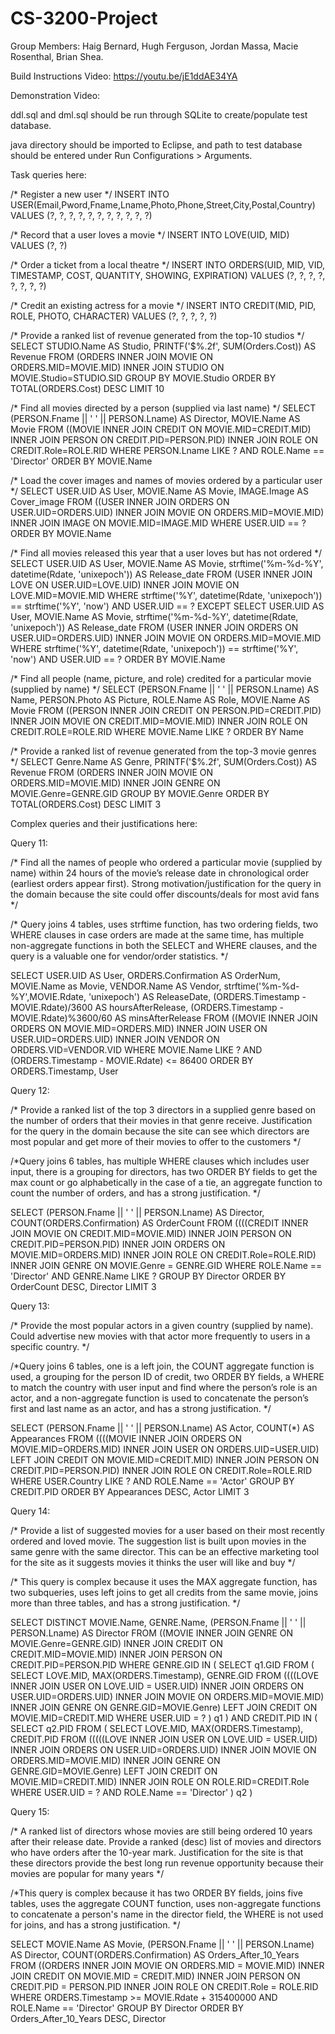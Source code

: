 # CS-3200-Project

Group Members:
  Haig Bernard, 
  Hugh Ferguson, 
  Jordan Massa, 
  Macie Rosenthal, 
  Brian Shea.
  
  
Build Instructions Video:
https://youtu.be/jE1ddAE34YA

Demonstration Video:




ddl.sql and dml.sql should be run through SQLite to create/populate test database.

java directory should be imported to Eclipse, and path to test database should be entered under Run Configurations > Arguments.

Task queries here:

/* Register a new user */
INSERT INTO USER(Email,Pword,Fname,Lname,Photo,Phone,Street,City,Postal,Country)
VALUES (?, ?, ?, ?, ?, ?, ?, ?, ?, ?, ?)

/* Record that a user loves a movie */
INSERT INTO LOVE(UID, MID)
VALUES (?, ?)

/* Order a ticket from a local theatre */
INSERT INTO ORDERS(UID, MID, VID, TIMESTAMP, COST, QUANTITY, SHOWING, EXPIRATION)
VALUES (?, ?, ?, ?, ?, ?, ?, ?)

/* Credit an existing actress for a movie */
INSERT INTO CREDIT(MID, PID, ROLE, PHOTO, CHARACTER)
VALUES (?, ?, ?, ?, ?)

/* Provide a ranked list of revenue generated from the top-10 studios */
SELECT STUDIO.Name AS Studio, PRINTF('$%.2f', SUM(Orders.Cost)) AS Revenue
FROM (ORDERS INNER JOIN MOVIE ON ORDERS.MID=MOVIE.MID)
INNER JOIN STUDIO ON MOVIE.Studio=STUDIO.SID
GROUP BY MOVIE.Studio
ORDER BY TOTAL(ORDERS.Cost) DESC
LIMIT 10

/* Find all movies directed by a person (supplied via last name) */
SELECT (PERSON.Fname || ' ' || PERSON.Lname) AS Director, MOVIE.Name AS Movie
FROM ((MOVIE INNER JOIN CREDIT ON MOVIE.MID=CREDIT.MID)
INNER JOIN PERSON ON CREDIT.PID=PERSON.PID)
INNER JOIN ROLE ON CREDIT.Role=ROLE.RID
WHERE PERSON.Lname LIKE ? AND ROLE.Name == 'Director'
ORDER BY MOVIE.Name

/* Load the cover images and names of movies ordered by a particular user */
SELECT USER.UID AS User, MOVIE.Name AS Movie, IMAGE.Image AS Cover_image
FROM ((USER INNER JOIN ORDERS ON USER.UID=ORDERS.UID)
INNER JOIN MOVIE ON ORDERS.MID=MOVIE.MID)
INNER JOIN IMAGE ON MOVIE.MID=IMAGE.MID
WHERE USER.UID == ?
ORDER BY MOVIE.Name

/* Find all movies released this year that a user loves but has not ordered */
SELECT USER.UID AS User, MOVIE.Name AS Movie, strftime('%m-%d-%Y', datetime(Rdate, 'unixepoch')) AS Release_date
FROM (USER INNER JOIN LOVE ON USER.UID=LOVE.UID)
INNER JOIN MOVIE ON LOVE.MID=MOVIE.MID
WHERE strftime('%Y', datetime(Rdate, 'unixepoch')) == strftime('%Y', 'now') AND USER.UID == ?
EXCEPT
SELECT USER.UID AS User, MOVIE.Name AS Movie, strftime('%m-%d-%Y', datetime(Rdate, 'unixepoch')) AS Release_date
FROM (USER INNER JOIN ORDERS ON USER.UID=ORDERS.UID)
INNER JOIN MOVIE ON ORDERS.MID=MOVIE.MID
WHERE strftime('%Y', datetime(Rdate, 'unixepoch')) == strftime('%Y', 'now') AND USER.UID == ?
ORDER BY MOVIE.Name

/* Find all people (name, picture, and role) credited for a particular movie (supplied by name) */
SELECT (PERSON.Fname || ' ' || PERSON.Lname) AS Name, PERSON.Photo AS Picture, ROLE.Name AS Role, MOVIE.Name AS Movie
FROM ((PERSON INNER JOIN CREDIT ON PERSON.PID=CREDIT.PID)
INNER JOIN MOVIE ON CREDIT.MID=MOVIE.MID)
INNER JOIN ROLE ON CREDIT.ROLE=ROLE.RID
WHERE MOVIE.Name LIKE ?
ORDER BY Name

/* Provide a ranked list of revenue generated from the top-3 movie genres */
SELECT Genre.Name AS Genre, PRINTF('$%.2f', SUM(Orders.Cost)) AS Revenue
FROM (ORDERS INNER JOIN MOVIE ON ORDERS.MID=MOVIE.MID)
INNER JOIN GENRE ON MOVIE.Genre=GENRE.GID
GROUP BY MOVIE.Genre
ORDER BY TOTAL(ORDERS.Cost) DESC
LIMIT 3

Complex queries and their justifications here:

Query 11:

/* Find all the names of people who ordered a particular movie (supplied by name) within 24 hours of the movie’s release date in chronological order (earliest orders appear first). Strong motivation/justification for the query in the domain because the site could offer discounts/deals for most avid fans */

/* Query joins 4 tables, uses strftime function, has two ordering fields, two WHERE clauses in case orders are made at the same time, has multiple non-aggregate functions in both the SELECT and WHERE clauses, and the query is a valuable one for vendor/order statistics. */

SELECT USER.UID AS User, ORDERS.Confirmation AS OrderNum, MOVIE.Name as Movie, VENDOR.Name AS Vendor,
strftime('%m-%d-%Y',MOVIE.Rdate, 'unixepoch') AS ReleaseDate, 
(ORDERS.Timestamp - MOVIE.Rdate)/3600 AS hoursAfterRelease,
(ORDERS.Timestamp - MOVIE.Rdate)%3600/60 AS minsAfterRelease
FROM ((MOVIE INNER JOIN ORDERS ON MOVIE.MID=ORDERS.MID) 
INNER JOIN USER ON USER.UID=ORDERS.UID)
INNER JOIN VENDOR ON ORDERS.VID=VENDOR.VID
WHERE MOVIE.Name LIKE ?
AND (ORDERS.Timestamp - MOVIE.Rdate) <= 86400
ORDER BY ORDERS.Timestamp, User

Query 12:

/* Provide a ranked list of the top 3 directors in a supplied genre based on the number of orders that their movies in that genre receive. Justification for the query in the domain because the site can see which directors are most popular and get more of their movies to offer to the customers */

/*Query joins 6 tables, has multiple WHERE clauses which includes user input, there is a grouping for directors, has two ORDER BY fields to get the max count or go alphabetically in the case of a tie, an aggregate function to count the number of orders, and has a strong justification. */

SELECT (PERSON.Fname || ' ' || PERSON.Lname) AS Director, COUNT(ORDERS.Confirmation) AS OrderCount
FROM ((((CREDIT INNER JOIN MOVIE ON CREDIT.MID=MOVIE.MID)
INNER JOIN PERSON ON CREDIT.PID=PERSON.PID)
INNER JOIN ORDERS ON MOVIE.MID=ORDERS.MID)
INNER JOIN ROLE ON CREDIT.Role=ROLE.RID)
INNER JOIN GENRE ON MOVIE.Genre = GENRE.GID
WHERE ROLE.Name == 'Director' AND GENRE.Name LIKE ?
GROUP BY Director
ORDER BY OrderCount DESC, Director
LIMIT 3

Query 13:

/* Provide the most popular actors in a given country (supplied by name). Could advertise new movies with that actor more frequently to users in a specific country. */

/*Query joins 6 tables, one is a left join, the COUNT aggregate function is used, a grouping for the person ID of credit, two ORDER BY fields, a WHERE to match the country with user input and find where the person’s role is an actor, and a non-aggregate function is used to concatenate the person’s first and last name as an actor, and has a strong justification. */

SELECT (PERSON.Fname || ' ' || PERSON.Lname) AS Actor, COUNT(*) AS Appearances
FROM ((((MOVIE INNER JOIN ORDERS ON MOVIE.MID=ORDERS.MID)
INNER JOIN USER ON ORDERS.UID=USER.UID)
LEFT JOIN CREDIT ON MOVIE.MID=CREDIT.MID)
INNER JOIN PERSON ON CREDIT.PID=PERSON.PID)
INNER JOIN ROLE ON CREDIT.Role=ROLE.RID
WHERE USER.Country LIKE ?
AND ROLE.Name == 'Actor' 
GROUP BY CREDIT.PID
ORDER BY Appearances DESC, Actor
LIMIT 3

Query 14:

/* Provide a list of suggested movies for a user based on their most recently ordered and loved movie. The suggestion list is built upon movies in the same genre with the same director. This can be an effective marketing tool for the site as it suggests movies it thinks the user will like and buy */

/* This query is complex because it uses the MAX aggregate function, has two subqueries, uses left joins to get all credits from the same movie, joins more than three tables, and has a strong justification. */

SELECT DISTINCT MOVIE.Name, GENRE.Name, (PERSON.Fname || ' ' || PERSON.Lname) AS Director
FROM ((MOVIE INNER JOIN GENRE ON MOVIE.Genre=GENRE.GID)
INNER JOIN CREDIT ON CREDIT.MID=MOVIE.MID)
INNER JOIN PERSON ON CREDIT.PID=PERSON.PID
WHERE GENRE.GID IN (
SELECT q1.GID
FROM
(
SELECT LOVE.MID, MAX(ORDERS.Timestamp), GENRE.GID
FROM ((((LOVE INNER JOIN USER ON LOVE.UID = USER.UID)
INNER JOIN ORDERS ON USER.UID=ORDERS.UID)
INNER JOIN MOVIE ON ORDERS.MID=MOVIE.MID)
INNER JOIN GENRE ON GENRE.GID=MOVIE.Genre)
LEFT JOIN CREDIT ON MOVIE.MID=CREDIT.MID
WHERE USER.UID = ?
) q1
)
AND CREDIT.PID IN (
SELECT q2.PID
FROM
(
SELECT LOVE.MID, MAX(ORDERS.Timestamp), CREDIT.PID
FROM (((((LOVE INNER JOIN USER ON LOVE.UID = USER.UID)
INNER JOIN ORDERS ON USER.UID=ORDERS.UID)
INNER JOIN MOVIE ON ORDERS.MID=MOVIE.MID)
INNER JOIN GENRE ON GENRE.GID=MOVIE.Genre)
LEFT JOIN CREDIT ON MOVIE.MID=CREDIT.MID)
INNER JOIN ROLE ON ROLE.RID=CREDIT.Role
WHERE USER.UID = ? AND ROLE.Name == 'Director'
) q2
)

Query 15:

/* A ranked list of directors whose movies are still being ordered 10 years after their release date. Provide a ranked (desc) list of movies and directors who have orders after the 10-year mark. Justification for the site is that these directors provide the best long run revenue opportunity because their movies are popular for many years */

/*This query is complex because it has two ORDER BY fields, joins five tables, uses the aggregate COUNT function, uses non-aggregate functions to concatenate a person's name in the director field, the WHERE is not used for joins, and has a strong justification. */

SELECT MOVIE.Name AS Movie, (PERSON.Fname || ' ' || PERSON.Lname) AS Director,  COUNT(ORDERS.Confirmation) AS Orders_After_10_Years
FROM
((ORDERS INNER JOIN MOVIE ON ORDERS.MID = MOVIE.MID)
INNER JOIN CREDIT ON MOVIE.MID = CREDIT.MID)
INNER JOIN PERSON ON CREDIT.PID = PERSON.PID
INNER JOIN ROLE ON CREDIT.Role = ROLE.RID
WHERE
ORDERS.Timestamp >= MOVIE.Rdate + 315400000
AND ROLE.Name == 'Director'
GROUP BY Director
ORDER BY Orders_After_10_Years DESC, Director



